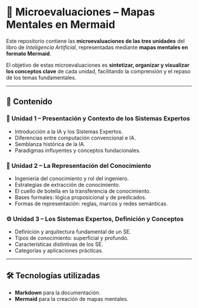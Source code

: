 # 🧠 Microevaluaciones – Mapas Mentales en Mermaid

Este repositorio contiene las **microevaluaciones de las tres unidades** del libro de *Inteligencia Artificial*, representadas mediante **mapas mentales en formato Mermaid**.

El objetivo de estas microevaluaciones es **sintetizar, organizar y visualizar los conceptos clave** de cada unidad, facilitando la comprensión y el repaso de los temas fundamentales.

---

## 📂 Contenido

### 🧩 Unidad 1 – Presentación y Contexto de los Sistemas Expertos
- Introducción a la IA y los Sistemas Expertos.  
- Diferencias entre computación convencional e IA.  
- Semblanza histórica de la IA.  
- Paradigmas influyentes y conceptos fundacionales.  

### 🧠 Unidad 2 – La Representación del Conocimiento
- Ingeniería del conocimiento y rol del ingeniero.  
- Estrategias de extracción de conocimiento.  
- El cuello de botella en la transferencia de conocimiento.  
- Bases formales: lógica proposicional y de predicados.  
- Formas de representación: reglas, marcos y redes semánticas.  

### ⚙️ Unidad 3 – Los Sistemas Expertos, Definición y Conceptos
- Definición y arquitectura fundamental de un SE.  
- Tipos de conocimiento: superficial y profundo.  
- Características distintivas de los SE.  
- Categorías y aplicaciones prácticas.  

---

## 🛠️ Tecnologías utilizadas

- **Markdown** para la documentación.  
- **Mermaid** para la creación de mapas mentales.  

